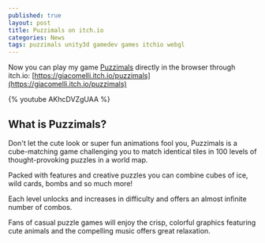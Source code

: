 ```yaml
---
published: true
layout: post
title: Puzzimals on itch.io
categories: News
tags: puzzimals unity3d gamedev games itchio webgl
---
```

Now you can play my game [Puzzimals](/games/puzzimals) directly in the browser through itch.io: [https://giacomelli.itch.io/puzzimals](https://giacomelli.itch.io/puzzimals)

{% youtube AKhcDVZgUAA %}

## What is Puzzimals?

Don't let the cute look or super fun animations fool you, Puzzimals is a cube-matching game challenging you to match identical tiles in 100 levels of thought-provoking puzzles in a world map.

Packed with features and creative puzzles you can combine cubes of ice, wild cards, bombs and so much more!

Each level unlocks and increases in difficulty and offers an almost infinite number of combos.

Fans of casual puzzle games will enjoy the crisp, colorful graphics featuring cute animals and the compelling music offers great relaxation.